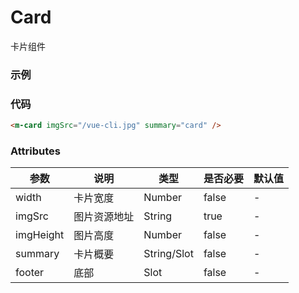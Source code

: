 # Card
卡片组件

### 示例

<m-card imgSrc="/vue-cli.jpg" summary="card" />

### 代码
```html
<m-card imgSrc="/vue-cli.jpg" summary="card" />
```

### Attributes
| 参数 | 说明 | 类型 | 是否必要 | 默认值 |
| --- | --- |  ---  |   ---   |   ---   |
| width | 卡片宽度 |  Number  |   false   |   -   |
| imgSrc | 图片资源地址 |  String  |   true   |   -   |
| imgHeight | 图片高度 |  Number  |   false   |   -   |
| summary | 卡片概要 |  String/Slot  |   false   |   -   |
| footer | 底部 |  Slot  |   false   |   -   |